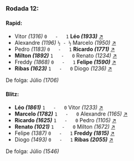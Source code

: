 ### Rodada 12:

#### Rapid:

* Vitor *(1316)* `0   -   1` **Léo *(1933)*** [↗](https://www.lichess.org/HHOQWigg) 
* Alexandre *(1196)* `½ - ½` Marcelo *(1950)* [↗](https://www.lichess.org/EpHWeWxy) 
* Pedro *(1183)* `0   -   1` **Ricardo *(1771)*** [↗](https://www.lichess.org/3bvheiJ5) 
* **Milton *(1892)*** `1   -   0` Renato *(1234)* [↗](https://www.lichess.org/2RRLRxRt) 
* Freddy *(1868)* `0   -   1` **Felipe *(1590)*** [↗](https://www.lichess.org/RmTb2iD3) 
* **Ribas *(1623)*** `1   -   0` Diogo *(1236)* [↗](https://www.lichess.org/RsaJBLmG) 

De folga: Júlio *(1706)*

#### Blitz:

* **Léo *(1861)*** `1   -   0` Vitor *(1233)* [↗](https://www.lichess.org/EtDVxlHb) 
* **Marcelo *(1782)*** `1   -   0` Alexandre *(1165)* [↗](https://www.lichess.org/ual2NNE4) 
* **Ricardo *(1625)*** `1   -   0` Pedro *(1105)* [↗](https://www.lichess.org/7Nkr2iz9) 
* **Renato *(1021)*** `1   -   0` Milton *(1672)* [↗](https://www.lichess.org/hRqL9LVj) 
* Felipe *(1387)* `0   -   1` **Freddy *(1815)*** [↗](https://www.lichess.org/B0i0X5fg) 
* Diogo *(1493)* `0   -   1` **Ribas *(2055)*** [↗](https://www.lichess.org/ovy99Fgs) 

De folga: Júlio *(1546)*

